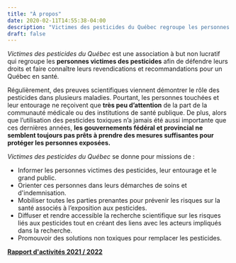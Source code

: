 ```yaml
---
title: "À propos"
date: 2020-02-11T14:55:38-04:00
description: "Victimes des pesticides du Québec regroupe les personnes victimes des pesticides afin de défendre leurs droit pour un Québec en santé sans pesticides."
draft: false
---
```


*Victimes des pesticides du Québec* est une association à but non lucratif qui regroupe les **personnes victimes des pesticides** afin de défendre leurs droits et faire connaître leurs revendications et recommandations pour un Québec en santé.

Régulièrement, des preuves scientifiques viennent démontrer le rôle des pesticides dans plusieurs maladies.
Pourtant, les personnes touchées et leur entourage ne reçoivent que **très peu d’attention** de la part de 
la communauté médicale ou des institutions de santé publique. De plus, alors que l’utilisation des pesticides toxiques n’a jamais été aussi importante que ces dernières années, **les gouvernements fédéral et provincial ne semblent toujours pas prêts à prendre des mesures suffisantes pour protéger les personnes exposées.**

*Victimes des pesticides du Québec* se donne pour missions de :

* Informer les personnes victimes des pesticides, leur entourage et le grand public.
* Orienter ces personnes dans leurs démarches de soins et d'indemnisation.
* Mobiliser toutes les parties prenantes pour prévenir les risques sur la santé associés à l’exposition aux pesticides.
* Diffuser et rendre accessible la recherche scientifique sur les risques liés aux pesticides tout en créant des liens avec les acteurs impliqués dans la recherche.
* Promouvoir des solutions non toxiques pour remplacer les pesticides.

**[Rapport d'activités 2021 / 2022]()**
